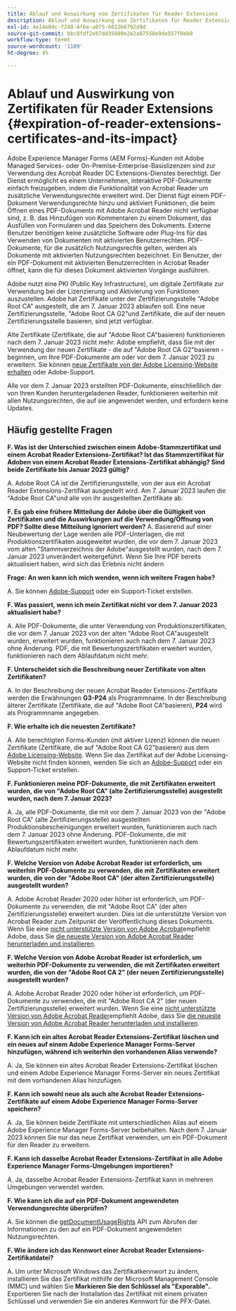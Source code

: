 ```yaml
---
title: Ablauf und Auswirkung von Zertifikaten für Reader Extensions
description: Ablauf und Auswirkung von Zertifikaten für Reader Extensions
exl-id: 4e14e0dc-f248-4f6e-a075-6012b6792d9d
source-git-commit: bbc8fdf2eb7dd35600e2e2a87550e9de557f0eb0
workflow-type: tm+mt
source-wordcount: '1109'
ht-degree: 4%

---
```



# Ablauf und Auswirkung von Zertifikaten für Reader Extensions {#expiration-of-reader-extensions-certificates-and-its-impact}

Adobe Experience Manager Forms (AEM Forms)-Kunden mit Adobe Managed Services- oder On-Premise-Enterprise-Basislizenzen sind zur Verwendung des Acrobat Reader DC Extensions-Dienstes berechtigt. Der Dienst ermöglicht es einem Unternehmen, interaktive PDF-Dokumente einfach freizugeben, indem die Funktionalität von Acrobat Reader um zusätzliche Verwendungsrechte erweitert wird. Der Dienst fügt einem PDF-Dokument Verwendungsrechte hinzu und aktiviert Funktionen, die beim Öffnen eines PDF-Dokuments mit Adobe Acrobat Reader nicht verfügbar sind, z. B. das Hinzufügen von Kommentaren zu einem Dokument, das Ausfüllen von Formularen und das Speichern des Dokuments. Externe Benutzer benötigen keine zusätzliche Software oder Plug-Ins für das Verwenden von Dokumenten mit aktivierten Benutzerrechten. PDF-Dokumente, für die zusätzlich Nutzungsrechte gelten, werden als Dokumente mit aktivierten Nutzungsrechten bezeichnet. Ein Benutzer, der ein PDF-Dokument mit aktivierten Benutzerrechten in Acrobat Reader öffnet, kann die für dieses Dokument aktivierten Vorgänge ausführen.

Adobe nutzt eine PKI (Public Key Infrastructure), um digitale Zertifikate zur Verwendung bei der Lizenzierung und Aktivierung von Funktionen auszustellen. Adobe hat Zertifikate unter der Zertifizierungsstelle &quot;Adobe Root CA&quot; ausgestellt, die am 7. Januar 2023 ablaufen soll. Eine neue Zertifizierungsstelle, &quot;Adobe Root CA G2&quot;und Zertifikate, die auf der neuen Zertifizierungsstelle basieren, sind jetzt verfügbar.

Alte Zertifikate (Zertifikate, die auf &quot;Adobe Root CA&quot;basieren) funktionieren nach dem 7. Januar 2023 nicht mehr. Adobe empfiehlt, dass Sie mit der Verwendung der neuen Zertifikate - die auf &quot;Adobe Root CA G2&quot;basieren - beginnen, um Ihre PDF-Dokumente am oder vor dem 7. Januar 2023 zu erweitern.  Sie können [neue Zertifikate von der Adobe Licensing-Website erhalten](https://licensing.adobe.com/) oder Adobe-Support.

Alle vor dem 7. Januar 2023 erstellten PDF-Dokumente, einschließlich der von Ihren Kunden heruntergeladenen Reader, funktionieren weiterhin mit allen Nutzungsrechten, die auf sie angewendet werden, und erfordern keine Updates.

## Häufig gestellte Fragen

**F. Was ist der Unterschied zwischen einem Adobe-Stammzertifikat und einem Acrobat Reader Extensions-Zertifikat? Ist das Stammzertifikat für Adoben von einem Acrobat Reader Extensions-Zertifikat abhängig? Sind beide Zertifikate bis Januar 2023 gültig?**

A. Adobe Root CA ist die Zertifizierungsstelle, von der aus ein Acrobat Reader Extensions-Zertifikat ausgestellt wird. Am 7. Januar 2023 laufen die &quot;Adobe Root CA&quot;und alle von ihr ausgestellten Zertifikate ab.

**F. Es gab eine frühere Mitteilung der Adobe über die Gültigkeit von Zertifikaten und die Auswirkungen auf die Verwendung/Öffnung von PDF? Sollte diese Mitteilung ignoriert werden?**
A. Basierend auf einer Neubewertung der Lage werden alle PDF-Unterlagen, die mit Produktionszertifikaten ausgeweitet wurden, die vor dem 7. Januar 2023 vom alten &quot;Stammverzeichnis der Adobe&quot;ausgestellt wurden, nach dem 7. Januar 2023 unverändert weitergeführt. Wenn Sie Ihre PDF bereits aktualisiert haben, wird sich das Erlebnis nicht ändern


**Frage: An wen kann ich mich wenden, wenn ich weitere Fragen habe?**

A. Sie können [Adobe-Support](https://experienceleague.adobe.com/?support-solution=Experience+Manager&amp;support-tab=home&amp;lang=de#support) oder ein Support-Ticket erstellen.

**F. Was passiert, wenn ich mein Zertifikat nicht vor dem 7. Januar 2023 aktualisiert habe?**

A. Alle PDF-Dokumente, die unter Verwendung von Produktionszertifikaten, die vor dem 7. Januar 2023 von der alten &quot;Adobe Root CA&quot;ausgestellt wurden, erweitert wurden, funktionieren auch nach dem 7. Januar 2023 ohne Änderung. PDF, die mit Bewertungszertifikaten erweitert wurden, funktionieren nach dem Ablaufdatum nicht mehr.

**F. Unterscheidet sich die Beschreibung neuer Zertifikate von alten Zertifikaten?**

A. In der Beschreibung der neuen Acrobat Reader Extensions-Zertifikate werden die Erwähnungen **G3-P24** als Programmname. In der Beschreibung älterer Zertifikate (Zertifikate, die auf &quot;Adobe Root CA&quot;basieren), **P24** wird als Programmname angegeben.

**F. Wie erhalte ich die neuesten Zertifikate?**

A. Alle berechtigten Forms-Kunden (mit aktiver Lizenz) können die neuen Zertifikate (Zertifikate, die auf &quot;Adobe Root CA G2&quot;basieren) aus dem [Adobe Licensing-Website](https://licensing.adobe.com/). Wenn Sie das Zertifikat auf der Adobe Licensing-Website nicht finden können, wenden Sie sich an [Adobe-Support](https://experienceleague.adobe.com/?support-solution=Experience+Manager&amp;lang=en#support) oder ein Support-Ticket erstellen.

**F. Funktionieren meine PDF-Dokumente, die mit Zertifikaten erweitert wurden, die von &quot;Adobe Root CA&quot; (alte Zertifizierungsstelle) ausgestellt wurden, nach dem 7. Januar 2023?**

A. Ja, alle PDF-Dokumente, die mit vor dem 7. Januar 2023 von der &quot;Adobe Root CA&quot; (alte Zertifizierungsstelle) ausgestellten Produktionsbescheinigungen erweitert wurden, funktionieren auch nach dem 7. Januar 2023 ohne Änderung. PDF-Dokumente, die mit Bewertungszertifikaten erweitert wurden, funktionieren nach dem Ablaufdatum nicht mehr.

**F. Welche Version von Adobe Acrobat Reader ist erforderlich, um weiterhin PDF-Dokumente zu verwenden, die mit Zertifikaten erweitert wurden, die von der &quot;Adobe Root CA&quot; (der alten Zertifizierungsstelle) ausgestellt wurden?**

A. Adobe Acrobat Reader 2020 oder höher ist erforderlich, um PDF-Dokumente zu verwenden, die mit &quot;Adobe Root CA&quot; (der alten Zertifizierungsstelle) erweitert wurden. Dies ist die unterstützte Version von Acrobat Reader zum Zeitpunkt der Veröffentlichung dieses Dokuments. Wenn Sie eine [nicht unterstützte Version von Adobe Acrobat](https://helpx.adobe.com/de/support/programs/eol-matrix.html)empfiehlt Adobe, dass Sie [die neueste Version von Adobe Acrobat Reader herunterladen und installieren](https://get.adobe.com/de/reader/).

**F. Welche Version von Adobe Acrobat Reader ist erforderlich, um weiterhin PDF-Dokumente zu verwenden, die mit Zertifikaten erweitert wurden, die von der &quot;Adobe Root CA 2&quot; (der neuen Zertifizierungsstelle) ausgestellt wurden?**

A. Adobe Acrobat Reader 2020 oder höher ist erforderlich, um PDF-Dokumente zu verwenden, die mit &quot;Adobe Root CA 2&quot; (der neuen Zertifizierungsstelle) erweitert wurden. Wenn Sie eine [nicht unterstützte Version von Adobe Acrobat Reader](https://helpx.adobe.com/support/programs/eol-matrix.html)empfiehlt Adobe, dass Sie [die neueste Version von Adobe Acrobat Reader herunterladen und installieren](https://get.adobe.com/reader/).

**F. Kann ich ein altes Acrobat Reader Extensions-Zertifikat löschen und ein neues auf einem Adobe Experience Manager Forms-Server hinzufügen, während ich weiterhin den vorhandenen Alias verwende?**

A. Ja, Sie können ein altes Acrobat Reader Extensions-Zertifikat löschen und einem Adobe Experience Manager Forms-Server ein neues Zertifikat mit dem vorhandenen Alias hinzufügen.

**F. Kann ich sowohl neue als auch alte Acrobat Reader Extensions-Zertifikate auf einem Adobe Experience Manager Forms-Server speichern?**

A. Ja, Sie können beide Zertifikate mit unterschiedlichen Alias auf einem Adobe Experience Manager Forms-Server beibehalten. Nach dem 7. Januar 2023 können Sie nur das neue Zertifikat verwenden, um ein PDF-Dokument für den Reader zu erweitern.

**F. Kann ich dasselbe Acrobat Reader Extensions-Zertifikat in alle Adobe Experience Manager Forms-Umgebungen importieren?**

A. Ja, dasselbe Acrobat Reader Extensions-Zertifikat kann in mehreren Umgebungen verwendet werden.

**F. Wie kann ich die auf ein PDF-Dokument angewendeten Verwendungsrechte überprüfen?**

A. Sie können die [getDocumentUsageRights](https://experienceleague.adobe.com/docs/experience-manager-65/forms/developer-reference/programming-aem-forms-jee/java-api-quick-start-code-examples/acrobat-reader-dc-extensions-service.html?lang=en#quick-start-soap-mode-retrieving-credential-information-using-the-java-api) API zum Abrufen der Informationen zu den auf ein PDF-Dokument angewendeten Nutzungsrechten.

**F. Wie ändere ich das Kennwort einer Acrobat Reader Extensions-Zertifikatdatei?**

A. Um unter Microsoft Windows das Zertifikatkennwort zu ändern, installieren Sie das Zertifikat mithilfe der Microsoft Management Console (MMC) und wählen Sie **Markieren Sie den Schlüssel als &quot;Exporable&quot;.**. Exportieren Sie nach der Installation das Zertifikat mit einem privaten Schlüssel und verwenden Sie ein anderes Kennwort für die PFX-Datei.


<!-- 
## Applying the certificates {#obtaning-and-applying-the-certificates} 

You can choose one of the following paths to apply latest certificates:

* [Updating certificates for an AEM Forms on JEE environment](#Updating-and-Applying-certificates-for-an-AEM-Forms-on-JEE-environment) 
* [Updating certificates for an AEM Forms on OSGi environment](#Updating-and-applying-certificates-for-an-AEM-Forms-on-OSGi-environment)

>[!NOTE]
>
>The document uses the term certificates and credentials interchangeably.

### Pre-requisites {#Pre-requisites}

Updating the certificates requires using actions available on AEM Forms administrator console and Reader Extension APIs provided by AEM Forms. The document is intended for users and administrators with knowledge of using Adobe Experience Manger Forms APIs. Before you start, ensure that: 

* the user has administrator rights on underlying AEM Forms environment. 
* the user has setup the [development environment](https://experienceleague.adobe.com/docs/experience-manager-65/developing/devtools/howto-projects-eclipse.html) and has access to it.
* [obtain the certificates](#obtain-the-certificates).


### Obtain the certificates {#obtain-the-certificates}

The Rights credential is delivered as a digital certificate that contains the public key, the private key, and the password used to access the credential.

If your organization purchases a production version of Reader Extensions, the production Rights credential is delivered by Adobe Licensing Website (LWS). A production Rights credential is unique to your organization and can enable the specific usage rights that you require.

If you obtained Reader Extensions through a partner or software provider who integrated Reader Extensions into their software, the Rights credential is provided to you by that partner who, in turn, receives this credential from Adobe.

>[!NOTE]
>
>The Rights credential cannot be used for typical document signing or assertion of identity. For these applications, you can use a self-sign certificate or acquire an identity certificate from a Certificate Authority (CA).

The following types of Rights credentials are available:

**Customer Evaluation**: A credential with a short validity period that is provided to customers who want to evaluate Reader Extensions. Usage rights applied to documents using this credential expire when the credential expires. This type of credential is valid only for two to three months.

**Production**: A credential with a long validity period that is provided to customers who purchased the full product. Production credentials are unique to each customer but can be installed on multiple systems.

If you have already used certificates to reader extend PDF files, download a production certificate from [Adobe Licensing Website (LWS)](https://licensing.adobe.com/).

### Applying certificates for an AEM Forms on JEE environment {#Updating-and-Applying-certificates-for-an-AEM-Forms-on-JEE-environment} 

Applying new certificates on AEM Forms on JEE stack requires importing new credentials and applying usage rights. You can use admin console to import credentials and AEM Forms Reader Extension APIs to apply usage rights. 

#### Import and configure credentials 

You can use the Trust Store Management pages to import a new credential. The Trust Store may contain more than one Reader Extensions credential. You must designate one of those credentials as the default Reader Extensions credential. The default credential is used when a Workbench user is unable to determine which credential to use during process creation. These rules apply to default credentials:

* If you import a Reader Extensions credential and the Trust Store contains no other Reader Extensions credentials, it is set as the default.
* If you import a Reader Extensions credential with the Default option selected, the default type is removed from an existing default credential. The imported credential becomes the default.
* You cannot delete a default Reader Extensions credential. To delete the default credential, first set another credential as the default. An exception to this rule is that if there is only one credential, you can delete it even though it is the default.
* You cannot update a default Reader Extensions credential.

To import the credentials: 

1. In administration console, click Settings > Trust Store Management > Local Credentials.
1. Click Import and, under Trust Store Type, select Acrobat Reader DC extensions Credential.
1. (Optional) To indicate that this credential is the default credential to use with Acrobat Reader DC extensions, select Default.
1. In the Alias box, type an identifier for the credential. This identifier is used as the display name for the credential in Acrobat Reader DC extensions. This alias is also used to access the credential programmatically using the AEM forms SDK.
1. Click Choose File to locate the credential, type the password of the credential, and then click OK.

If the error message "Failed to import credential due to either incorrect file format, or incorrect password" appears, verify that the password is valid.

You can also import and delete credentials programmatically. (See [Programming with AEM forms](../../developing/credentials.md).)

<!-- ### Remove usage rights from existing rights-enabled PDF documents

Remove usage rights from existing rights-enabled PDF documents before applying usage rights with latest credentials. AEM Forms on JEE provides APIs to remove usage rights. For detailed instructions, see [Removing Usage Rights from PDF Documents](../../developing/assigning-usage-rights.md#removing-usage-rights-from-pdf-documents).

To remove usage rights for AEM Forms on JEE processes developed in Workbench, see [Workbench Help](https://helpx.adobe.com/content/dam/help/en/experience-manager/6-5/forms/pdf/WorkbenchHelp.pdf). 

#### Apply the usage rights to PDF documents 

After importing new credentials, you can apply usage rights to PDF documents using the Acrobat Reader DC extensions Java Client API and web service.  For details, see [Applying Usage Rights to PDF Documents](../../developing/assigning-usage-rights.md#applying-usage-rights-to-pdf-documents). 


### Applying certificates for an AEM Forms on OSGi environment {#Updating-and-applying-certificates-for-an-AEM-Forms-on-OSGi-environment}

Applying new certificates on AEM Forms on OSGi stack requires importing new credentials and applying usage rights. You can use admin console to import credentials and AEM Forms Reader Extension APIs to apply usage rights. 

#### Import credentials {#Import-credentials}

In an AEM Forms on OSGi environment, a Reader Extension credential is associated with fd-service user. Before adding credentials for fd-user key store, perform the following steps to create a key store: 

1. Log in to your AEM Author instance as an Administrator.
1. Go to **[!UICONTROL Tools]**> **[!UICONTROL Security]**>**[!UICONTROL Users]**.
1. Scroll down the list of users until you find fd-service user account.
1. Click **[!UICONTROL fd-service]** user.
1. Click keystore tab.
1. Click **[!UICONTROL Create KeyStore]**.
1. Set the KeyStore Access Password and save your settings to create the KeyStore password.

After creating the key-store, add credentials to fd-service user. The following video explains the steps: 

>[!VIDEO](https://images-tv.adobe.com/mpcv3/5577/8db8e554-f04b-4fae-8108-b9b5e0eb03ad_1627925794.854x480at800_h264.mp4)

The following command list the details of the pfx file. Before running the command, navigate to the directory that contains the .pfx file.

`keytool -v -list -storetype pkcs12 -keystore [name of your .pfx file]`

For example keytool -v -list -storetype pkcs12 -keystore 1005566.pfx where 1005566.pfx is the name of my pfx file

<!-- ### Remove usage rights from existing rights-enabled PDF documents

Remove usage rights from existing rights-enabled PDF documents before applying usage rights with latest credentials. You can remove the usage rights for a document by invoking the removeUsageRights API from within the docAssuranceServiceAPI. For detailed information, see [Remove Usage Rights](/help/forms/using/aem-document-services-programmatically.md#removing-usage-rights) document.

#### Apply the usage rights to PDF documents 

To apply usage rights in an AEM Forms on OSGi environment, Create custom OSGi service to usage rights to the documents. You can also create a servlet with a POST method to return the reader extended PDF to the user. For detailed instructions, see [Applying Reader Extensions](https://experienceleague.adobe.com/docs/experience-manager-learn/forms/document-services/apply-reader-extension-rights-to-pdf.html).  -->
